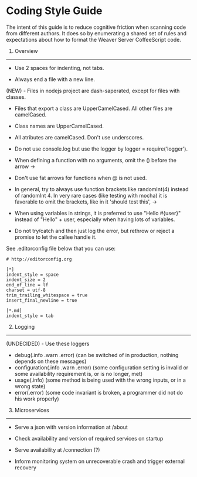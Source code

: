 Coding Style Guide
==================

The intent of this guide is to reduce cognitive friction when scanning code
from different authors. It does so by enumerating a shared set of rules and
expectations about how to format the Weaver Server CoffeeScript code.

1. Overview
-----------

- Use 2 spaces for indenting, not tabs.

- Always end a file with a new line.

(NEW) - Files in nodejs project are dash-saperated, except for files with classes.

- Files that export a class are UpperCamelCased. All other files are camelCased.

- Class names are UpperCamelCased. 

- All atributes are camelCased. Don't use underscores.

- Do not use console.log but use the logger by logger = require('logger').
- When defining a function with no arguments, omit the () before the arrow ->

- Don't use fat arrows for functions when @ is not used.

- In general, try to always use function brackets like randomInt(4) instead of randomInt 4. In very rare cases (like testing with mocha) it is favorable to omit the brackets, like in it 'should test this', ->

- When using variables in strings, it is preferred to use "Hello #{user}" instead of "Hello" + user, especially when having lots of variables.

- Do not try/catch and then just log the error, but rethrow or reject a promise to let the callee handle it.


See .editorconfig file below that you can use:

```
# http://editorconfig.org

[*]
indent_style = space
indent_size = 2
end_of_line = lf
charset = utf-8
trim_trailing_whitespace = true
insert_final_newline = true

[*.md]
indent_style = tab
```

2. Logging
----------

(UNDECIDED) - Use these loggers

  - debug(.info .warn .error) (can be switched of in production, nothing depends on these messages)
  - configuration(.info .warn .error) (some configuration setting is invalid or some availability requirement is, or is no longer, met)
  - usage(.info) (some method is being used with the wrong inputs, or in a wrong state)
  - error(.error) (some code invariant is broken, a programmer did not do his work properly)

3. Microservices
----------------

- Serve a json with version information at /about

- Check availability and version of required services on startup

- Serve availability at /connection (?)

- Inform monitoring system on unrecoverable crash and trigger external recovery


